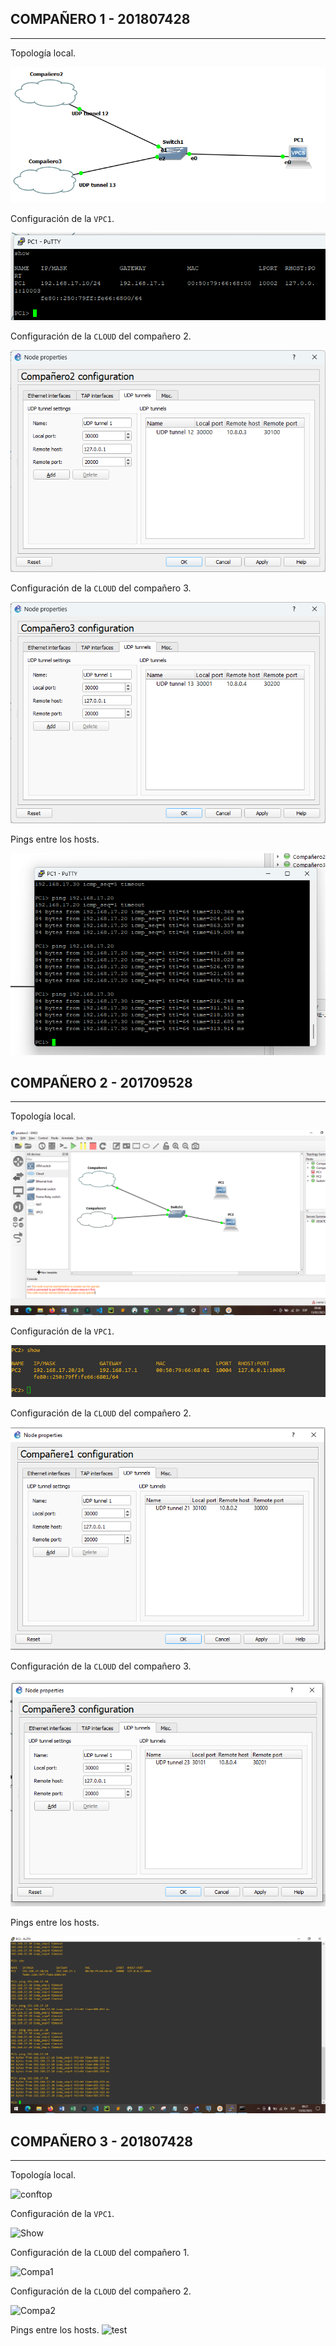 ## **COMPAÑERO 1 - 201807428**
---
Topología local.  

![](Imgs/JK_1.png)

Configuración de la `VPC1`.  

![](Imgs/JK_2.png)

Configuración de la `CLOUD` del compañero 2.

![](Imgs/JK_3.png)

Configuración de la `CLOUD` del compañero 3.

![](Imgs/JK_4.png)

Pings entre los hosts.

![](Imgs/JK_5.png)

## **COMPAÑERO 2 - 201709528**
---
Topología local.  

![](Imgs/DC_1.PNG)

Configuración de la `VPC1`.  

![](Imgs/DC_2.jpeg)

Configuración de la `CLOUD` del compañero 2.

![](Imgs/DC_3.PNG)

Configuración de la `CLOUD` del compañero 3.

![](Imgs/DC_4.PNG)

Pings entre los hosts.

![](Imgs/DC_6.jpeg)

## **COMPAÑERO 3 - 201807428**
---
Topología local.  

![conftop](https://user-images.githubusercontent.com/63923585/218524838-ef7171c2-216d-471f-ac19-f27ba96cf21c.png)

Configuración de la `VPC1`.  

![Show](https://user-images.githubusercontent.com/63923585/218521737-b7f855bf-233a-4ad3-bb97-5bf216d4a869.png)

Configuración de la `CLOUD` del compañero 1.

![Compa1](https://user-images.githubusercontent.com/63923585/218521732-f2e5e7d5-9b5e-4179-a3b2-e5edb4065617.png)

Configuración de la `CLOUD` del compañero 2.

![Compa2](https://user-images.githubusercontent.com/63923585/218521736-482cba36-4f8b-4aee-a0b0-11f5afdc8ce4.png)

Pings entre los hosts.
![test](https://user-images.githubusercontent.com/63923585/218521743-aa47572b-d9f3-427e-b97d-ea6be72ced71.jpeg)